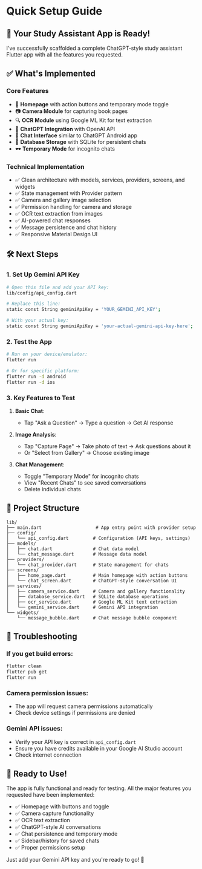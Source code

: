 # Quick Setup Guide

## 🚀 Your Study Assistant App is Ready!

I've successfully scaffolded a complete ChatGPT-style study assistant Flutter app with all the features you requested.

## ✅ What's Implemented

### Core Features
- 📱 **Homepage** with action buttons and temporary mode toggle
- 📷 **Camera Module** for capturing book pages  
- 🔍 **OCR Module** using Google ML Kit for text extraction
- 🤖 **ChatGPT Integration** with OpenAI API
- 💬 **Chat Interface** similar to ChatGPT Android app
- 💾 **Database Storage** with SQLite for persistent chats
- 🕶️ **Temporary Mode** for incognito chats

### Technical Implementation
- ✅ Clean architecture with models, services, providers, screens, and widgets
- ✅ State management with Provider pattern
- ✅ Camera and gallery image selection
- ✅ Permission handling for camera and storage
- ✅ OCR text extraction from images
- ✅ AI-powered chat responses
- ✅ Message persistence and chat history
- ✅ Responsive Material Design UI

## 🛠️ Next Steps

### 1. Set Up Gemini API Key
```bash
# Open this file and add your API key:
lib/config/api_config.dart

# Replace this line:
static const String geminiApiKey = 'YOUR_GEMINI_API_KEY';

# With your actual key:
static const String geminiApiKey = 'your-actual-gemini-api-key-here';
```

### 2. Test the App
```bash
# Run on your device/emulator:
flutter run

# Or for specific platform:
flutter run -d android
flutter run -d ios
```

### 3. Key Features to Test

1. **Basic Chat**: 
   - Tap "Ask a Question" → Type a question → Get AI response

2. **Image Analysis**:
   - Tap "Capture Page" → Take photo of text → Ask questions about it
   - Or "Select from Gallery" → Choose existing image

3. **Chat Management**:
   - Toggle "Temporary Mode" for incognito chats
   - View "Recent Chats" to see saved conversations
   - Delete individual chats

## 📁 Project Structure

```
lib/
├── main.dart                    # App entry point with provider setup
├── config/
│   └── api_config.dart         # Configuration (API keys, settings)
├── models/
│   ├── chat.dart               # Chat data model
│   └── chat_message.dart       # Message data model  
├── providers/
│   └── chat_provider.dart      # State management for chats
├── screens/
│   ├── home_page.dart          # Main homepage with action buttons
│   └── chat_screen.dart        # ChatGPT-style conversation UI
├── services/
│   ├── camera_service.dart     # Camera and gallery functionality
│   ├── database_service.dart   # SQLite database operations
│   ├── ocr_service.dart        # Google ML Kit text extraction
│   └── gemini_service.dart     # Gemini API integration
└── widgets/
    └── message_bubble.dart     # Chat message bubble component
```

## 🔧 Troubleshooting

### If you get build errors:
```bash
flutter clean
flutter pub get
flutter run
```

### Camera permission issues:
- The app will request camera permissions automatically
- Check device settings if permissions are denied

### Gemini API issues:
- Verify your API key is correct in `api_config.dart`
- Ensure you have credits available in your Google AI Studio account
- Check internet connection

## 🎯 Ready to Use!

The app is fully functional and ready for testing. All the major features you requested have been implemented:

- ✅ Homepage with buttons and toggle
- ✅ Camera capture functionality  
- ✅ OCR text extraction
- ✅ ChatGPT-style AI conversations
- ✅ Chat persistence and temporary mode
- ✅ Sidebar/history for saved chats
- ✅ Proper permissions setup

Just add your Gemini API key and you're ready to go! 🚀
